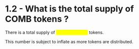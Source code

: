# 1.2 - What is the total supply of COMB tokens ?

There is a total supply of <mark style="color:yellow;">**100,000 COMB**</mark> tokens.

This number is subject to inflate as more tokens are distributed.
